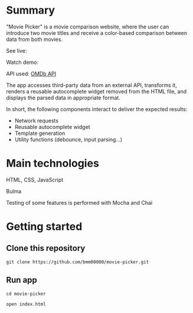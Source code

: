# Summary

"Movie Picker" is a movie comparison website, where the user can introduce two movie titles and receive a color-based comparison between data from both movies.

See live:

Watch demo:

API used: [OMDb API](http://www.omdbapi.com/)

The app accesses third-party data from an external API, transforms it, renders a reusable autocomplete widget removed from the HTML file, and displays the parsed data in appropriate format.

In short, the following components interact to deliver the expected results:

- Network requests
- Reusable autocomplete widget
- Template generation
- Utility functions (debounce, input parsing...)

# Main technologies

HTML, CSS, JavaScript

Bulma

Testing of some features is performed with Mocha and Chai

# Getting started

## Clone this repository

`git clone https://github.com/bmm00000/movie-picker.git`

## Run app

`cd movie-picker`

`open index.html`
